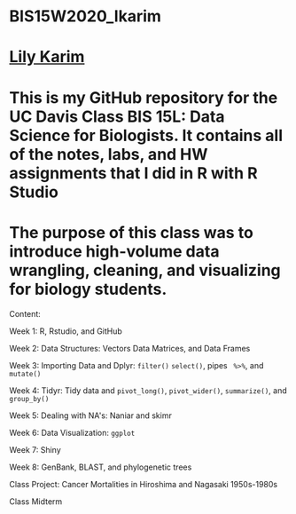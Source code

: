 # BIS15W2020_lkarim
# [Lily Karim](mailto:lmkarim@ucdavis.edu)
# This is my GitHub repository for the UC Davis Class BIS 15L: Data Science for Biologists. It contains all of the notes, labs, and HW assignments that I did in R with R Studio

# The purpose of this class was to introduce high-volume data wrangling, cleaning, and visualizing for biology students.


Content:

Week 1: R, Rstudio, and GitHub

Week 2: Data Structures: Vectors Data Matrices, and Data Frames

Week 3: Importing Data and Dplyr: `filter()` `select()`, pipes ` %>%`, and `mutate()`

Week 4: Tidyr: Tidy data and `pivot_long()`, `pivot_wider()`, `summarize()`, and `group_by()`

Week 5: Dealing with NA's: Naniar and skimr

Week 6: Data Visualization: `ggplot`

Week 7: Shiny

Week 8: GenBank, BLAST, and phylogenetic trees

Class Project: Cancer Mortalities in Hiroshima and Nagasaki 1950s-1980s

Class Midterm
